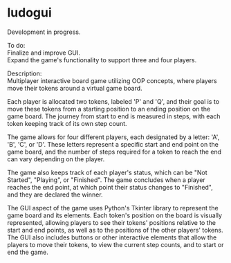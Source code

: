 # ludogui
Development in progress. <br />

To do: <br />
Finalize and improve GUI. <br />
Expand the game's functionality to support three and four players. <br />

Description: <br />
Multiplayer interactive board game utilizing OOP concepts, where players move their tokens around a virtual game board. <br />

Each player is allocated two tokens, labeled 'P' and 'Q', and their goal is to move these tokens from a starting position to an ending position on the game board. The journey from start to end is measured in steps, with each token keeping track of its own step count. <br />

The game allows for four different players, each designated by a letter: 'A', 'B', 'C', or 'D'. These letters represent a specific start and end point on the game board, and the number of steps required for a token to reach the end can vary depending on the player. <br />

The game also keeps track of each player's status, which can be "Not Started", "Playing", or "Finished". The game concludes when a player reaches the end point, at which point their status changes to "Finished", and they are declared the winner. <br />

The GUI aspect of the game uses Python's Tkinter library to represent the game board and its elements. Each token's position on the board is visually represented, allowing players to see their tokens' positions relative to the start and end points, as well as to the positions of the other players' tokens. The GUI also includes buttons or other interactive elements that allow the players to move their tokens, to view the current step counts, and to start or end the game.
